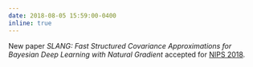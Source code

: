 ```yaml
---
date: 2018-08-05 15:59:00-0400
inline: true
---
```


New paper *SLANG: Fast Structured Covariance Approximations for Bayesian
Deep Learning with Natural Gradient* accepted for [NIPS 2018](https://nips.cc/Conferences/2018).

